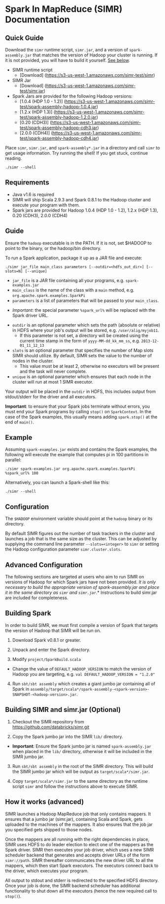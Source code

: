 # Spark In MapReduce (SIMR) Documentation

## Quick Guide

Download the `simr` runtime script, `simr.jar`, and a version of `spark-assembly.jar` that matches
the version of Hadoop your cluster is running. If it is not provided, you will have to build it
yourself. [See below](#advanced-configuration).

* SIMR runtime script
  + [Download] (https://s3-us-west-1.amazonaws.com/simr-test/simr)
* SIMR Jar
  + [Download] (https://s3-us-west-1.amazonaws.com/simr-test/simr.jar)
* Spark Jars are provided for the following Hadoop versions:
  + [1.0.4 (HDP 1.0 - 1.2)] (https://s3-us-west-1.amazonaws.com/simr-test/spark-assembly-hadoop-1.0.4.jar)
  + [1.2.x (HDP 1.3)] (https://s3-us-west-1.amazonaws.com/simr-test/spark-assembly-hadoop-1.2.0.jar)
  + [0.20 (CDH3)] (https://s3-us-west-1.amazonaws.com/simr-test/spark-assembly-hadoop-cdh3.jar)
  + [2.0.0 (CDH4)] (https://s3-us-west-1.amazonaws.com/simr-test/spark-assembly-hadoop-cdh4.jar)

Place `simr`, `simr.jar`, and `spark-assembly*.jar` in a directory and call `simr` to get
usage information. Try running the shell! If you get stuck, continue reading.
```shell
./simr --shell
```

## Requirements

* Java v1.6 is required
* SIMR will ship Scala 2.9.3 and Spark 0.8.1 to the Hadoop cluster and execute your program with them.
* Spark jars are provided for Hadoop 1.0.4 (HDP 1.0 - 1.2), 1.2.x (HDP 1.3), 0.20 (CDH3), 2.0.0 (CDH4)

## Guide

Ensure the `hadoop` executable is in the PATH. If it is not, set
$HADOOP to point to the binary, or the hadoop/bin directory.

To run a Spark application, package it up as a JAR file and execute:
```shell
./simr jar_file main_class parameters [--outdir=<hdfs_out_dir>] [--slots=N] [--unique]
```

* `jar_file` is a JAR file containing all your programs, e.g. `spark-examples.jar`
* `main_class` is the name of the class with a `main` method, e.g. `org.apache.spark.examples.SparkPi`
* `parameters` is a list of parameters that will be passed to your `main_class`.
 + _Important_: the special parameter `%spark_url%` will be replaced with the Spark driver URL.
* `outdir` is an optional parameter which sets the path (absolute or relative) in HDFS where your
  job's output will be stored, e.g. `/user/alig/myjob11`.
  + If this parameter is not set, a directory will be created using the current time stamp in the
    form of `yyyy-MM-dd_kk_mm_ss`, e.g.  `2013-12-01_11_12_13`
* `slots` is an optional parameter that specifies the number of Map slots SIMR should utilize.  By
  default, SIMR sets the value to the number of nodes in the cluster.
  + This value must be at least 2, otherwise no executors will be present and the task will never
    complete.
* `unique` is an optional parameter which ensures that each node in the cluster will run at most 1
  SIMR executor.

Your output will be placed in the `outdir` in HDFS, this includes output from stdout/stderr for the driver and all executors.

**Important**: to ensure that your Spark jobs terminate without
  errors, you must end your Spark programs by calling `stop()` on
  `SparkContext`. In the case of the Spark examples, this usually
  means adding `spark.stop()` at the end of `main()`.

## Example

Assuming `spark-examples.jar` exists and contains the Spark examples, the following will execute the example that computes pi in 100 partitions in parallel:
```shell
./simr spark-examples.jar org.apache.spark.examples.SparkPi %spark_url% 100
```

Alternatively, you can launch a Spark-shell like this:
```shell
./simr --shell
```

## Configuration

The `$HADOOP` environment variable should point at the `hadoop` binary
or its directory.

By default SIMR figures out the number of task trackers in the cluster
and launches a job that is the same size as the cluster. This can be
adjusted by supplying the command line parameter ``--slots=<integer>``
to ``simr`` or setting the Hadoop configuration parameter
`simr.cluster.slots`.

## Advanced Configuration

The following sections are targeted at users who aim to run SIMR on versions of Hadoop for which
Spark jars have not been provided. **It is only necessary to build the appropriate version of
spark-assembly*.jar and place it in the same directory as `simr` and `simr.jar`.** Instructions to
build simr.jar are included for completeness.

## Building Spark

In order to build SIMR, we must first compile a version of Spark that targets the version of Hadoop
that SIMR will be run on.

1. Download Spark v0.8.1 or greater.

2. Unpack and enter the Spark directory.

3. Modify `project/SparkBuild.scala`
  + Change the value of `DEFAULT_HADOOP_VERSION` to match the version of Hadoop you are targeting, e.g.
  `val DEFAULT_HADOOP_VERSION = "1.2.0"`

4. Run `sbt/sbt assembly` which creates a giant jumbo jar containing all of Spark in
   `assembly/target/scala*/spark-assembly-<spark-version>-SNAPSHOT-<hadoop-version>.jar`.

## Building SIMR and simr.jar (Optional)

1. Checkout the SIMR repository from https://github.com/databricks/simr.git

2. Copy the Spark jumbo jar into the SIMR `lib/` directory.
  + **Important**: Ensure the Spark jumbo jar is named `spark-assembly.jar` when placed in the `lib/` directory,
    otherwise it will be included in the SIMR jumbo jar.

3. Run `sbt/sbt assembly` in the root of the SIMR directory. This will build the SIMR jumbo jar
   which will be output as `target/scala*/simr.jar`.

4. Copy `target/scala*/simr.jar` to the same directory as the runtime script `simr` and follow the
   instructions above to execute SIMR.

## How it works (advanced)

SIMR launches a Hadoop MapReduce job that only contains mappers. It
ensures that a jumbo jar (simr.jar), containing Scala and Spark, gets
uploaded to the machines of the mappers. It also ensures that the job
jar you specified gets shipped to those nodes.

Once the mappers are all running with the right dependencies in place,
SIMR uses HDFS to do leader election to elect one of the mappers as
the Spark driver. SIMR then executes your job driver, which uses a new
SIMR scheduler backend that generates and accepts driver URLs of the
form `simr://path`.  SIMR thereafter communicates the new driver URL
to all the mappers, which then start Spark executors. The executors
connect back to the driver, which executes your program.

All output to stdout and stderr is redirected to the specified HDFS
directory. Once your job is done, the SIMR backend scheduler has
additional functionality to shut down all the executors (hence the new
required call to `stop()`).

